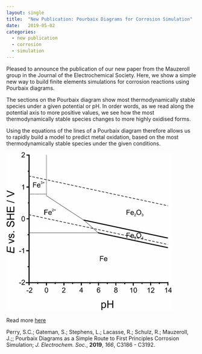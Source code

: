 ```yaml
---
layout: single
title:  "New Publication: Pourbaix Diagrams for Corrosion Simulation"
date:   2019-05-02
categories: 
  - new publication
  - corrosion
  - simulation
---
```


Pleased to announce the publication of our new paper  from the Mauzeroll group in the Journal of the Electrochemical Society. Here, we show a simple new way to build finite elements simulations for corrosion reactions using Pourbaix diagrams.

The sections on the Pourbaix diagram show most thermodynamically stable species under a given potential or pH. In order words, as we read along the potential axis to more positive values, we see how the most thermodynamically stable species changes to more highly oxidised forms. 

Using the equations of the lines of a Pourbaix diagram therefore allows us to rapidly build a model to predict metal oxidation, based on the most thermodynamically stable species under the given conditions.

![Perry et al. *J. Electrochem. Soc.*, **2019**, *166*, C3186 - C3192](/images_posts/2019-05-02/Pourbaix.png)

Read more [here](https://doi.org/:10.1149/2.0111911jes)

Perry, S.C.; Gateman, S.; Stephens, L.; Lacasse, R.; Schulz, R.; Mauzeroll, J.;; Pourbaix Diagrams as a Simple Route to First Principles Corrosion Simulation; *J. Electrochem. Soc.*, **2019**, *166*, C3186 - C3192.